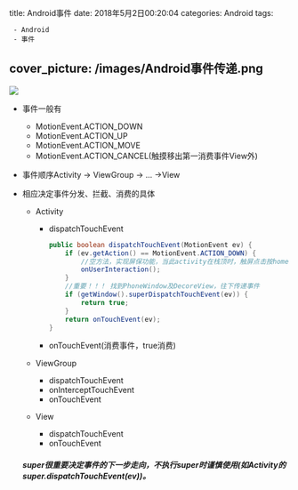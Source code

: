 title:  Android事件
date: 2018年5月2日00:20:04
categories: Android
tags: 

	 - Android
	 - 事件
cover_picture: /images/Android事件传递.png
---

![](https://upload-images.jianshu.io/upload_images/2088926-ac2596ed73815e52.png?imageMogr2/auto-orient/strip%7CimageView2/2/w/1240)

- 事件一般有

  - MotionEvent.ACTION_DOWN
  - MotionEvent.ACTION_UP
  - MotionEvent.ACTION_MOVE
  - MotionEvent.ACTION_CANCEL(触摸移出第一消费事件View外)

- 事件顺序Activity → ViewGroup → ... →View

- 相应决定事件分发、拦截、消费的具体 

  - Activity

    - dispatchTouchEvent

      ```java
      public boolean dispatchTouchEvent(MotionEvent ev) {
          if (ev.getAction() == MotionEvent.ACTION_DOWN) {
              //空方法，实现屏保功能，当此activity在栈顶时，触屏点击按home，back，menu键等都会触发此方法
              onUserInteraction();
          }
          //重要！！！ 找到PhoneWindow及DecoreView，往下传递事件
          if (getWindow().superDispatchTouchEvent(ev)) {
              return true;
          }
          return onTouchEvent(ev);
      }
      ```

    - onTouchEvent(消费事件，true消费)

  - ViewGroup

    - dispatchTouchEvent
    - onInterceptTouchEvent
    - onTouchEvent

  - View

    - dispatchTouchEvent
    - onTouchEvent

  ##### super很重要决定事件的下一步走向，不执行super时谨慎使用(如Activity的super.dispatchTouchEvent(ev))。

